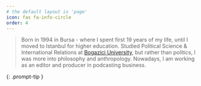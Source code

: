 ```yaml
---
# the default layout is 'page'
icon: fas fa-info-circle
order: 4
---
```


> Born in 1994 in Bursa - where I spent first 19 years of my life, until I moved to Istanbul for higher education. Studied Political Science & International Relations at [Bogazici University](https://bogazici.edu.tr/en-US/Index), but rather than politics, I was more into philosophy and anthropology. Nowadays, I am working as an editor and producer in podcasting business.

{: .prompt-tip }
